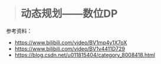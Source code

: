 > # 动态规划——数位DP

参考资料：

* https://www.bilibili.com/video/BV1mp4y1X7oX
* https://www.bilibili.com/video/BV1v4411D729
* https://blog.csdn.net/u011815404/category_8008418.html